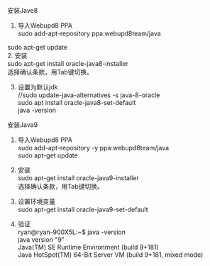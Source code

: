 安装Jave8  
1. 导入Webupd8 PPA  
sudo add-apt-repository ppa:webupd8team/java  

sudo apt-get update  
2. 安装  
sudo apt-get install oracle-java8-installer  
选择确认条款，用Tab键切换。  

3. 设置为默认jdk  
//sudo update-java-alternatives -s java-8-oracle  
sudo apt install oracle-java8-set-default   
java -version  

安装Java9  
1. 导入Webupd8 PPA  
sudo add-apt-repository -y ppa:webupd8team/java  
sudo apt-get update  
2. 安装  
sudo apt-get install oracle-java9-installer   
选择确认条款，用Tab键切换。  

3. 设置环境变量  
sudo apt-get install oracle-java9-set-default  
4. 验证  
ryan@ryan-900X5L:~$ java -version  
java version "9"  
Java(TM) SE Runtime Environment (build 9+181)  
Java HotSpot(TM) 64-Bit Server VM (build 9+181, mixed mode)  